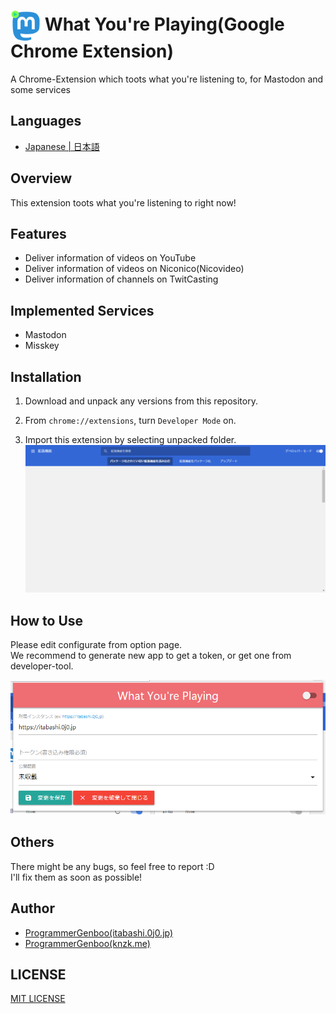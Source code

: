 # <Img Alt="" Src="/icons/icon128.png" Height="48" Align="Center"/> What You're Playing(Google Chrome Extension)

A Chrome-Extension which toots what you're listening to, for Mastodon and some services



## Languages
* [Japanese | 日本語](/README[Japanese].md)


## Overview
This extension toots what you're listening to right now!


## Features
* Deliver information of videos on YouTube
* Deliver information of videos on Niconico(Nicovideo)
* Deliver information of channels on TwitCasting


## Implemented Services
* Mastodon
* Misskey


## Installation
1.	Download and unpack any versions from this repository.

2.	From `chrome://extensions`, turn `Developer Mode` on.

3.	Import this extension by selecting unpacked folder.<Br />
	![chrome://extensions](images/001.png)


## How to Use
Please edit configurate from option page.<Br />
We recommend to generate new app to get a token, or get one from developer-tool.

![Option Page](images/002.png)


## Others
There might be any bugs, so feel free to report :D<Br />
I'll fix them as soon as possible!


## Author
* [ProgrammerGenboo(itabashi.0j0.jp)](https://itabashi.0j0.jp/@ProgrammerGenboo)
* [ProgrammerGenboo(knzk.me)](https://knzk.me/@ProgrammerGenboo)


## LICENSE
[MIT LICENSE](/LICENSE)